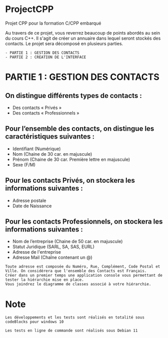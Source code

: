 # ProjectCPP
Projet CPP pour la formation C/CPP embarqué



Au travers de ce projet, vous reverrez beaucoup de points abordés au sein du cours C++. Il s'agit de créer un annuaire dans lequel seront stockés des contacts.
Le projet sera décomposé en plusieurs parties.

```
- PARTIE 1 : GESTION DES CONTACTS
- PARTIE 2 : CREATION DE L'INTERFACE
```

# PARTIE 1 : GESTION DES CONTACTS
## On distingue différents types de contacts :
- Des contacts « Privés »
- Des contacts « Professionnels »
## Pour l’ensemble des contacts, on distingue les caractéristiques suivantes :
- Identifiant (Numérique)
- Nom (Chaine de 30 car. en majuscule)
- Prénom (Chaine de 30 car. Première lettre en majuscule)
- Sexe (F/M)
## Pour les contacts Privés, on stockera les informations suivantes :
- Adresse postale
- Date de Naissance
## Pour les contacts Professionnels, on stockera les informations suivantes :
- Nom de l’entreprise (Chaine de 50 car. en majuscule)
- Statut Juridique (SARL, SA, SAS, EURL)
- Adresse de l'entreprise
- Adresse Mail (Chaîne contenant un @)
```
Toute adresse est composée du Numéro, Rue, Complément, Code Postal et Ville. On considérera que l'ensemble des Contacts est Français.
Créer dans un premier temps une application console vous permettant de tester la hiérarchie mise en place.
Vous joindrez le diagramme de classes associé à votre hiérarchie.
```


# Note

```
Les développements et les tests sont réalisés en totalité sous codeBlocks pour windows 10

Les tests en ligne de commande sont réalisés sous Debian 11
```
